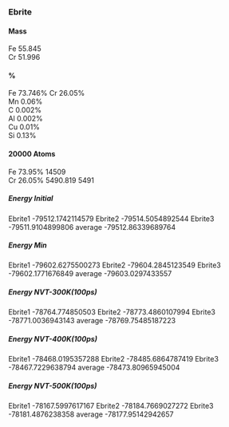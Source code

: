 <!--
 * @Description: 
 * @version: 
 * @Author: Yuanshuo_PC
 * @Date: 2020-05-11 20:47:41
 * @LastEditors: Yuanshuo_PC
 * @LastEditTime: 2020-05-14 16:25:26
-->
### Ebrite
#### Mass
Fe 55.845    
Cr 51.996
#### %
Fe 73.746%
Cr 26.05%    
Mn 0.06%    
C 0.002%    
Al 0.002%    
Cu 0.01%    
Si 0.13%
#### 20000 Atoms
Fe 73.95%    14509    
Cr 26.05%    5490.819    5491
##### Energy Initial
Ebrite1    -79512.1742114579 
Ebrite2    -79514.5054892544
Ebrite3    -79511.9104899806
average -79512.86339689764
##### Energy Min
Ebrite1     -79602.6275500273
Ebrite2     -79604.2845123549
Ebrite3     -79602.1771676849
average -79603.0297433557
##### Energy NVT-300K(100ps)
Ebrite1     -78764.774850503
Ebrite2     -78773.4860107994
Ebrite3     -78771.0036943143
average -78769.75485187223
##### Energy NVT-400K(100ps)
Ebrite1     -78468.0195357288
Ebrite2     -78485.6864787419
Ebrite3     -78467.7229638794
average -78473.80965945004
##### Energy NVT-500K(100ps)
Ebrite1     -78167.5997617167
Ebrite2     -78184.7669027272
Ebrite3     -78181.4876238358
average -78177.95142942657